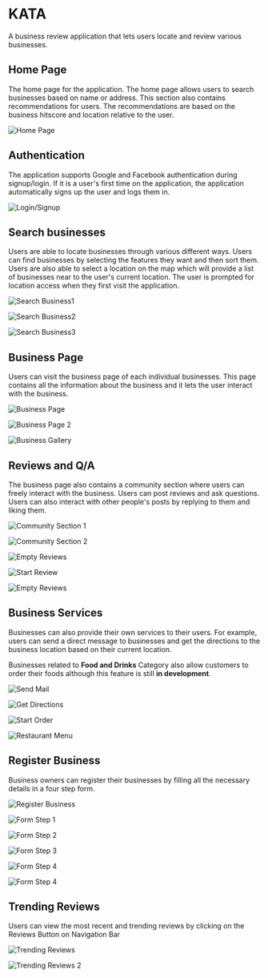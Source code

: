 # KATA

A business review application that lets users locate and review various businesses.


## Home Page

The home page for the application. The home page allows users to search businesses based on name or address. This section also contains recommendations for users. The recommendations are based on the business hitscore and location relative to the user.

![Home Page](https://imgur.com/XRzn1pC.png)

## Authentication

The application supports Google and Facebook authentication during signup/login. If it is a user's first time on the application, the application automatically signs up the user and logs them in.

![Login/Signup](https://imgur.com/cw4SCBY.png)

## Search businesses

Users are able to locate businesses through various different ways. Users can find businesses by selecting the features they want and then sort them. Users are also able to select a location on the map which will provide a list of businesses near to the user's current location. The user is prompted for location access when they first visit the application.

![Search Business1](https://i.imgur.com/UieSPrf.png?2)

![Search Business2](https://imgur.com/eJtFhLV.png)

![Search Business3](https://i.imgur.com/R2oN7MV.png)

## Business Page

Users can visit the business page of each individual businesses. This page contains all the information about the business and it lets the user interact with the business.

![Business Page](https://i.imgur.com/cZ96B7r.png)  

![Business Page 2](https://i.imgur.com/IyDI7Hu.png)

![Business Gallery](https://i.imgur.com/ZX4ljvq.png)

## Reviews and Q/A

The business page also contains a community section where users can freely interact with the business. Users can post reviews and ask questions. Users can also interact with other people's posts by replying to them and liking them.

![Community Section 1](https://i.imgur.com/X7wNZZn.png) 

![Community Section 2](https://i.imgur.com/Zi1Fs2v.png)  

![Empty Reviews](https://i.imgur.com/9rOA3dd.png)  

![Start Review](https://i.imgur.com/H2y2t6j.png)  

![Empty Reviews](https://i.imgur.com/zxAwXbL.png)  


## Business Services

Businesses can also provide their own services to their users. For example, users can send a direct message to businesses and get the directions to the business location based on their current location. 

Businesses related to **Food and Drinks** Category also allow customers to order their foods although this feature is still **in development**.


![Send Mail](https://i.imgur.com/wFIEHJZ.png)

![Get Directions](https://i.imgur.com/srx6unp.png)

![Start Order](https://i.imgur.com/D0uFzkw.png)

![Restaurant Menu](https://i.imgur.com/Js5leji.png)


## Register Business
Business owners can register their businesses by filling all the necessary details in a four step form.

![Register Business](https://i.imgur.com/a21DIIf.png)

![Form Step 1](https://i.imgur.com/kGY5Pqq.png)

![Form Step 2](https://i.imgur.com/oIEV0SX.png)

![Form Step 3](https://i.imgur.com/4jkz3xY.png)

![Form Step 4](https://i.imgur.com/CJoBpwh.png)

![Form Step 4](https://i.imgur.com/N3in9hb.png)



## Trending Reviews

Users can view the most recent and trending reviews by clicking on the Reviews Button on Navigation Bar

![Trending Reviews](https://i.imgur.com/bmmFeMa.png)

![Trending Reviews 2](https://i.imgur.com/dRUHH11.png)
